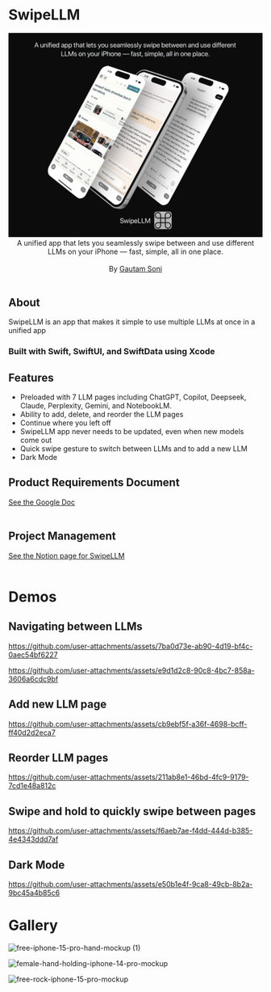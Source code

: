 # SwipeLLM

<p align="center">
	<img alt="" src="https://github.com/gsoni1/SwipeLLM/blob/main/readmeassets/SwipeLLMFrontPagePicture.png">
	<br>
	<span>A unified app that lets you seamlessly swipe between and use different LLMs on your iPhone — fast, simple, all in one place.</span><br><br>
	<span>By <a href="https://www.linkedin.com/in/gsoni16/">Gautam Soni</a></small> </span><br><br>
</p>

## About

SwipeLLM is an app that makes it simple to use multiple LLMs at once in a unified app
### Built with Swift, SwiftUI, and SwiftData using Xcode

## Features
- Preloaded with 7 LLM pages including ChatGPT, Copilot, Deepseek, Claude, Perplexity, Gemini, and NotebookLM.
- Ability to add, delete, and reorder the LLM pages
- Continue where you left off
- SwipeLLM app never needs to be updated, even when new models come out
- Quick swipe gesture to switch between LLMs and to add a new LLM
- Dark Mode

## Product Requirements Document
<span> <a href="https://docs.google.com/document/d/1_NapplREoKc1rNjbHc9OPBCL9lh-odBAeIR4t0p_rHA/edit?usp=sharing"> See the Google Doc</a></small> </span><br><br>

## Project Management
<span> <a href="https://gsoni1.notion.site/swipellm?pvs=74">See the Notion page for SwipeLLM</a></small> </span><br><br>


# Demos

## Navigating between LLMs
https://github.com/user-attachments/assets/7ba0d73e-ab90-4d19-bf4c-0aec54bf6227

https://github.com/user-attachments/assets/e9d1d2c8-90c8-4bc7-858a-3606a6cdc9bf

## Add new LLM page
https://github.com/user-attachments/assets/cb9ebf5f-a36f-4698-bcff-ff40d2d2eca7

## Reorder LLM pages
https://github.com/user-attachments/assets/211ab8e1-46bd-4fc9-9179-7cd1e48a812c

## Swipe and hold to quickly swipe between pages
https://github.com/user-attachments/assets/f6aeb7ae-f4dd-444d-b385-4e4343ddd7af

## Dark Mode
https://github.com/user-attachments/assets/e50b1e4f-9ca8-49cb-8b2a-9bc45a4b85c6


# Gallery
![free-iphone-15-pro-hand-mockup (1)](https://github.com/user-attachments/assets/7927b62f-12cc-445f-8255-eb2cd9a9c611)

![female-hand-holding-iphone-14-pro-mockup](https://github.com/user-attachments/assets/70acbdee-bd48-444d-8ee4-eb5c10b27acf)

![free-rock-iphone-15-pro-mockup](https://github.com/user-attachments/assets/c40fda09-f0c0-4163-86ca-5d79a5c745fe)
